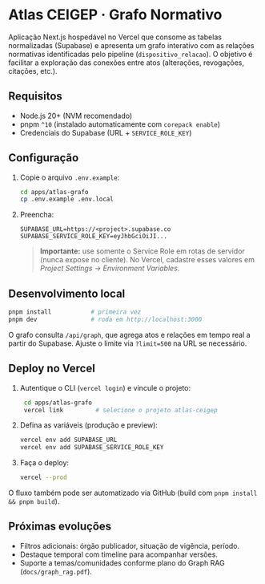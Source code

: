 # Atlas CEIGEP · Grafo Normativo

Aplicação Next.js hospedável no Vercel que consome as tabelas normalizadas (Supabase) e apresenta um grafo interativo com as relações normativas identificadas pelo pipeline (`dispositivo_relacao`). O objetivo é facilitar a exploração das conexões entre atos (alterações, revogações, citações, etc.).

## Requisitos

- Node.js 20+ (NVM recomendado)
- pnpm `^10` (instalado automaticamente com `corepack enable`)
- Credenciais do Supabase (URL + `SERVICE_ROLE_KEY`)

## Configuração

1. Copie o arquivo `.env.example`:

   ```bash
   cd apps/atlas-grafo
   cp .env.example .env.local
   ```

2. Preencha:

   ```env
   SUPABASE_URL=https://<project>.supabase.co
   SUPABASE_SERVICE_ROLE_KEY=eyJhbGciOiJI...
   ```

   > **Importante:** use somente o Service Role em rotas de servidor (nunca expose no cliente). No Vercel, cadastre esses valores em *Project Settings → Environment Variables*.

## Desenvolvimento local

```bash
pnpm install           # primeira vez
pnpm dev               # roda em http://localhost:3000
```

O grafo consulta `/api/graph`, que agrega atos e relações em tempo real a partir do Supabase. Ajuste o limite via `?limit=500` na URL se necessário.

## Deploy no Vercel

1. Autentique o CLI (`vercel login`) e vincule o projeto:

   ```bash
    cd apps/atlas-grafo
    vercel link         # selecione o projeto atlas-ceigep
   ```

2. Defina as variáveis (produção e preview):

   ```bash
   vercel env add SUPABASE_URL
   vercel env add SUPABASE_SERVICE_ROLE_KEY
   ```

3. Faça o deploy:

   ```bash
   vercel --prod
   ```

O fluxo também pode ser automatizado via GitHub (build com `pnpm install && pnpm build`).

## Próximas evoluções

- Filtros adicionais: órgão publicador, situação de vigência, período.
- Destaque temporal com timeline para acompanhar versões.
- Suporte a temas/comunidades conforme plano do Graph RAG (`docs/graph_rag.pdf`).
